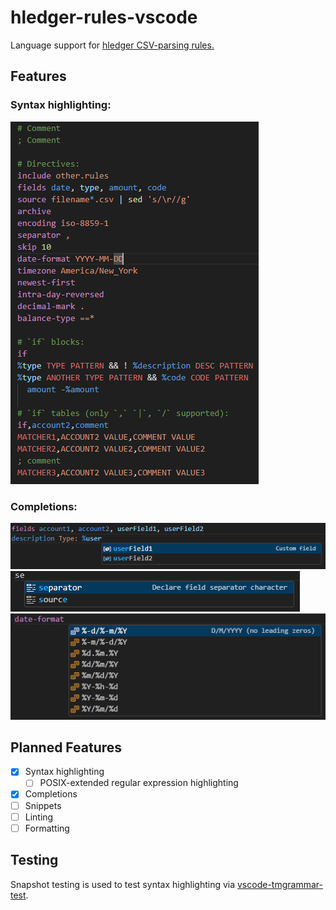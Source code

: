 # hledger-rules-vscode

Language support for
[hledger CSV-parsing rules.](https://hledger.org/1.50/hledger.html#csv)

## Features
### Syntax highlighting:
![syntax highlighting for hledger rules](resources/syntax-highlighting.png)

### Completions:
![completion suggestions for custom fields](resources/custom-field-completion.png)
![completion suggestions for directives](resources/directive-completion.png)
![completion suggestions for date-format](resources/date-format-completions.png)
## Planned Features
- [x] Syntax highlighting
  - [ ] POSIX-extended regular expression highlighting
- [x] Completions
- [ ] Snippets
- [ ] Linting
- [ ] Formatting

## Testing

Snapshot testing is used to test syntax highlighting via
[vscode-tmgrammar-test](https://github.com/PanAeon/vscode-tmgrammar-test).
